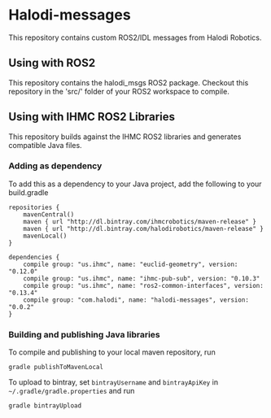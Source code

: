 # Halodi-messages

This repository contains custom ROS2/IDL messages from Halodi Robotics.

## Using with ROS2

This repository contains the halodi_msgs ROS2 package. Checkout this repository in the 'src/' folder of your ROS2 workspace to compile.

## Using with IHMC ROS2 Libraries

This repository builds against the IHMC ROS2 libraries and generates compatible Java files. 


### Adding as dependency

To add this as a dependency to your Java project, add the following to your build.gradle

```
repositories {
    mavenCentral()
    maven { url "http://dl.bintray.com/ihmcrobotics/maven-release" }
    maven { url "http://dl.bintray.com/halodirobotics/maven-release" }
    mavenLocal()
}
```

```
dependencies {
    compile group: "us.ihmc", name: "euclid-geometry", version: "0.12.0"
    compile group: "us.ihmc", name: "ihmc-pub-sub", version: "0.10.3"
    compile group: "us.ihmc", name: "ros2-common-interfaces", version: "0.13.4"
    compile group: "com.halodi", name: "halodi-messages", version: "0.0.2"
}
```


### Building and publishing Java libraries

To compile and publishing to your local maven repository, run

```
gradle publishToMavenLocal
```

To upload to bintray, set `bintrayUsername` and `bintrayApiKey` in `~/.gradle/gradle.properties` and run

```
gradle bintrayUpload
```
